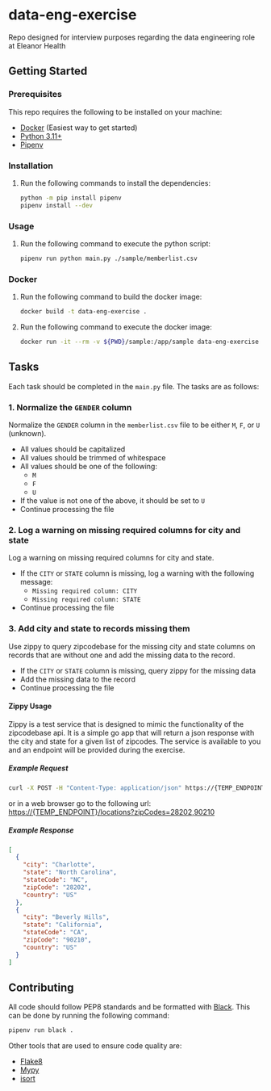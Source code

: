 # data-eng-exercise

Repo designed for interview purposes regarding the data engineering role at Eleanor Health

## Getting Started

### Prerequisites

This repo requires the following to be installed on your machine:

- [Docker](https://docs.docker.com/get-docker/) (Easiest way to get started)
- [Python 3.11+](https://www.python.org/downloads/)
- [Pipenv](https://pipenv.pypa.io/en/latest/)

### Installation

1. Run the following commands to install the dependencies:

    ```bash
    python -m pip install pipenv
    pipenv install --dev
    ```

### Usage

1. Run the following command to execute the python script:

    ```bash
    pipenv run python main.py ./sample/memberlist.csv
    ```

### Docker

1. Run the following command to build the docker image:

    ```bash
    docker build -t data-eng-exercise .
    ```

2. Run the following command to execute the docker image:

    ```bash
    docker run -it --rm -v ${PWD}/sample:/app/sample data-eng-exercise ./sample/memberlist.csv
    ```

## Tasks

Each task should be completed in the `main.py` file. The tasks are as follows:

### 1. Normalize the `GENDER` column

Normalize the `GENDER` column in the `memberlist.csv` file to be either `M`, `F`, or `U` (unknown).

* All values should be capitalized
* All values should be trimmed of whitespace
* All values should be one of the following:
  * `M`
  * `F`
  * `U`
* If the value is not one of the above, it should be set to `U`
* Continue processing the file

### 2. Log a warning on missing required columns for city and state

Log a warning on missing required columns for city and state.

* If the `CITY` or `STATE` column is missing, log a warning with the following message:
  * `Missing required column: CITY`
  * `Missing required column: STATE`
* Continue processing the file

### 3. Add city and state to records missing them

Use zippy to query zipcodebase for the missing city and state columns on records that are without one
and add the missing data to the record.

* If the `CITY` or `STATE` column is missing, query zippy for the missing data
* Add the missing data to the record
* Continue processing the file

#### Zippy Usage

Zippy is a test service that is designed to mimic the functionality of the zipcodebase api. It is a simple
go app that will return a json response with the city and state for a given list of zipcodes. The service
is available to you and an endpoint will be provided during the exercise.

##### Example Request

```bash
curl -X POST -H "Content-Type: application/json" https://{TEMP_ENDPOINT}/locations\?zipCodes\=28202,90210
```

or in a web browser go to the following url: [https://{TEMP_ENDPOINT}/locations?zipCodes=28202,90210](https://{TEMP_ENDPOINT}}/locations?zipCodes=28202,90210)

##### Example Response

```json
[
  {
    "city": "Charlotte",
    "state": "North Carolina",
    "stateCode": "NC",
    "zipCode": "28202",
    "country": "US"
  },
  {
    "city": "Beverly Hills",
    "state": "California",
    "stateCode": "CA",
    "zipCode": "90210",
    "country": "US"
  }
]
```

## Contributing

All code should follow PEP8 standards and be formatted with [Black](https://github.com/psf/black). This can be done by
running the following command:

```bash
pipenv run black .
```

Other tools that are used to ensure code quality are:

* [Flake8](https://flake8.pycqa.org/en/latest/)
* [Mypy](https://mypy.readthedocs.io/en/stable/)
* [isort](https://pycqa.github.io/isort/)
